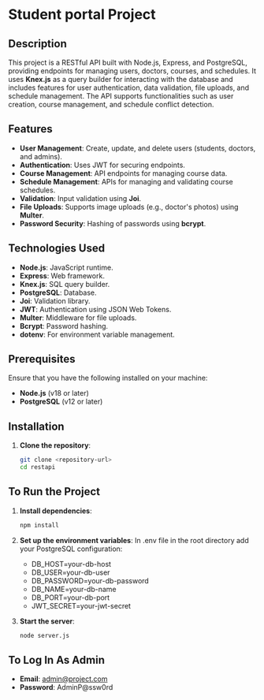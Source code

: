 # Student portal Project

## Description
This project is a RESTful API built with Node.js, Express, and PostgreSQL, providing endpoints for managing users, doctors, courses, and schedules. It uses **Knex.js** as a query builder for interacting with the database and includes features for user authentication, data validation, file uploads, and schedule management. The API supports functionalities such as user creation, course management, and schedule conflict detection.

## Features
- **User Management**: Create, update, and delete users (students, doctors, and admins).
- **Authentication**: Uses JWT for securing endpoints.
- **Course Management**: API endpoints for managing course data.
- **Schedule Management**: APIs for managing and validating course schedules.
- **Validation**: Input validation using **Joi**.
- **File Uploads**: Supports image uploads (e.g., doctor's photos) using **Multer**.
- **Password Security**: Hashing of passwords using **bcrypt**.

## Technologies Used
- **Node.js**: JavaScript runtime.
- **Express**: Web framework.
- **Knex.js**: SQL query builder.
- **PostgreSQL**: Database.
- **Joi**: Validation library.
- **JWT**: Authentication using JSON Web Tokens.
- **Multer**: Middleware for file uploads.
- **Bcrypt**: Password hashing.
- **dotenv**: For environment variable management.

## Prerequisites
Ensure that you have the following installed on your machine:
- **Node.js** (v18 or later)
- **PostgreSQL** (v12 or later)

## Installation

1. **Clone the repository**:
   ```bash
   git clone <repository-url>
   cd restapi


## To Run the Project

1. **Install dependencies**:
   ```bash
   npm install

2. **Set up the environment variables**:
   In .env file in the root directory add your PostgreSQL configuration:
   - DB_HOST=your-db-host
   - DB_USER=your-db-user
   - DB_PASSWORD=your-db-password
   - DB_NAME=your-db-name
   - DB_PORT=your-db-port
   - JWT_SECRET=your-jwt-secret

3. **Start the server**:
   ```bash
   node server.js


## To Log In As Admin
- **Email**: admin@project.com
- **Password**: AdminP@ssw0rd
